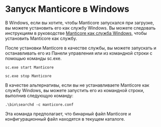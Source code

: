 # Запуск Manticore в Windows

В Windows, если вы хотите, чтобы Manticore запускался при загрузке, вы можете установить его как службу Windows. Вы можете следовать инструкциям в руководстве [Manticore как служба Windows](../Installation/Windows.md), чтобы установить Manticore как службу.

После установки Manticore в качестве службы, вы можете запускать и останавливать его из Панели управления или из командной строки с помощью команды sc.exe.

```shell
sc.exe start Manticore
```

```shell
sc.exe stop Manticore
```
В качестве альтернативы, если вы не устанавливаете Manticore как службу Windows, вы можете запустить его из командной строки, выполнив следующую команду:

```shell
.\bin\searchd -c manticore.conf
```
Эта команда предполагает, что бинарный файл Manticore и конфигурационный файл находятся в текущем каталоге.
<!-- proofread -->

